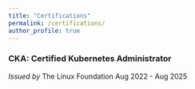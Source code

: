 ```yaml
---
title: "Certifications"
permalink: /certifications/
author_profile: true
---
```


### CKA: Certified Kubernetes Administrator
_Issued by_ The Linux Foundation                         Aug 2022 - Aug 2025

